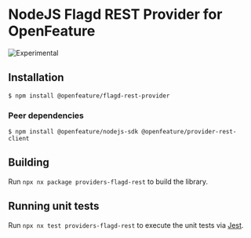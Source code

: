 # NodeJS Flagd REST Provider for OpenFeature

![Experimental](https://img.shields.io/badge/experimental-breaking%20changes%20allowed-yellow)

## Installation

```
$ npm install @openfeature/flagd-rest-provider
```

### Peer dependencies

```
$ npm install @openfeature/nodejs-sdk @openfeature/provider-rest-client
```

## Building

Run `npx nx package providers-flagd-rest` to build the library.

## Running unit tests

Run `npx nx test providers-flagd-rest` to execute the unit tests via [Jest](https://jestjs.io).

